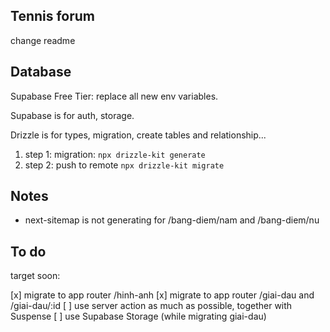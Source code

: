 ## Tennis forum

change readme

## Database

Supabase Free Tier: replace all new env variables.

Supabase is for auth, storage.

Drizzle is for types, migration, create tables and relationship...

1. step 1: migration: `npx drizzle-kit generate`
2. step 2: push to remote `npx drizzle-kit migrate`

## Notes

- next-sitemap is not generating for /bang-diem/nam and /bang-diem/nu

## To do

target soon:

[x] migrate to app router /hinh-anh
[x] migrate to app router /giai-dau and /giai-dau/:id
[ ] use server action as much as possible, together with Suspense
[ ] use Supabase Storage (while migrating giai-dau)
